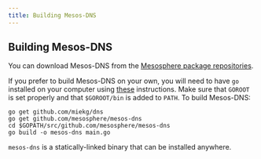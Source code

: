 ```yaml
---
title: Building Mesos-DNS
---
```


##  Building Mesos-DNS

You can download Mesos-DNS from the [Mesosphere package repositories](http://mesosphere.com/downloads/). 

If you prefer to build Mesos-DNS on your own, you will need to have `go` installed on your computer using [these](https://golang.org/doc/install) instructions. Make sure that `GOROOT` is set properly and that `$GOROOT/bin` is added to `PATH`. To build Mesos-DNS:

```
go get github.com/miekg/dns
go get github.com/mesosphere/mesos-dns
cd $GOPATH/src/github.com/mesosphere/mesos-dns
go build -o mesos-dns main.go
``` 

`mesos-dns` is a statically-linked binary that can be installed anywhere. 

